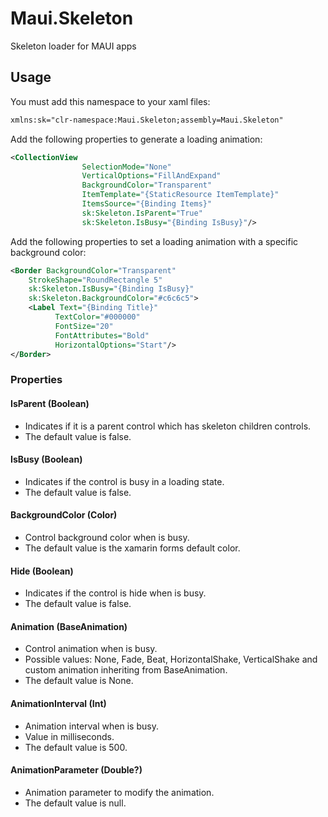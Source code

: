 # Maui.Skeleton
Skeleton loader for  MAUI apps

## Usage
You must add this namespace to your xaml files:

```XML
xmlns:sk="clr-namespace:Maui.Skeleton;assembly=Maui.Skeleton"
```

Add the following properties to generate a loading animation:

```XML
<CollectionView
                SelectionMode="None"
                VerticalOptions="FillAndExpand"
                BackgroundColor="Transparent"
                ItemTemplate="{StaticResource ItemTemplate}"
                ItemsSource="{Binding Items}"
                sk:Skeleton.IsParent="True"
                sk:Skeleton.IsBusy="{Binding IsBusy}"/>
```

Add the following properties to set a loading animation with a specific background color:

```XML
<Border BackgroundColor="Transparent"
    StrokeShape="RoundRectangle 5"
    sk:Skeleton.IsBusy="{Binding IsBusy}"
    sk:Skeleton.BackgroundColor="#c6c6c5">
    <Label Text="{Binding Title}"
          TextColor="#000000"
          FontSize="20"
          FontAttributes="Bold"
          HorizontalOptions="Start"/>
</Border>
```
### Properties

#### IsParent (Boolean)
- Indicates if it is a parent control which has skeleton children controls.
- The default value is false.

#### IsBusy (Boolean)
- Indicates if the control is busy in a loading state.
- The default value is false.

#### BackgroundColor (Color)
- Control background color when is busy.
- The default value is the xamarin forms default color.

#### Hide (Boolean)
- Indicates if the control is hide when is busy.
- The default value is false.

#### Animation (BaseAnimation)
- Control animation when is busy.
- Possible values: None, Fade, Beat, HorizontalShake, VerticalShake and custom animation inheriting from BaseAnimation.
- The default value is None.

#### AnimationInterval (Int)
- Animation interval when is busy.
- Value in milliseconds.
- The default value is 500.

#### AnimationParameter (Double?)
- Animation parameter to modify the animation.
- The default value is null.
